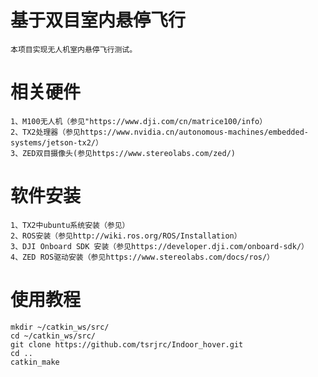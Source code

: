 # 基于双目室内悬停飞行
    本项目实现无人机室内悬停飞行测试。
# 相关硬件
  
    1、M100无人机（参见"https://www.dji.com/cn/matrice100/info）
    2、TX2处理器（参见https://www.nvidia.cn/autonomous-machines/embedded-systems/jetson-tx2/）
    3、ZED双目摄像头(参见https://www.stereolabs.com/zed/)
# 软件安装
  
    1、TX2中ubuntu系统安装（参见）
    2、ROS安装（参见http://wiki.ros.org/ROS/Installation）
    3、DJI Onboard SDK 安装（参见https://developer.dji.com/onboard-sdk/）
    4、ZED ROS驱动安装（参见https://www.stereolabs.com/docs/ros/）
# 使用教程
    mkdir ~/catkin_ws/src/
    cd ~/catkin_ws/src/
    git clone https://github.com/tsrjrc/Indoor_hover.git
    cd ..
    catkin_make
